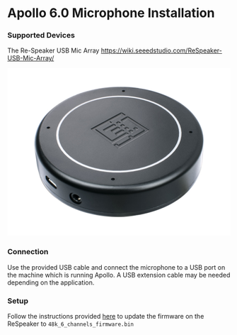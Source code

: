 # Apollo 6.0 Microphone Installation

### Supported Devices

The Re-Speaker USB Mic Array
https://wiki.seeedstudio.com/ReSpeaker-USB-Mic-Array/

![Microphone](images/ReSpeaker-USB-Mics-box-preview.jpg)

### Connection
Use the provided USB cable and connect the microphone to a USB port on the machine which is running Apollo. A USB extension cable may be needed depending on the application.

### Setup
Follow the instructions provided [here](https://wiki.seeedstudio.com/ReSpeaker-USB-Mic-Array/#update-firmware) to update the firmware on the ReSpeaker to `48k_6_channels_firmware.bin`
